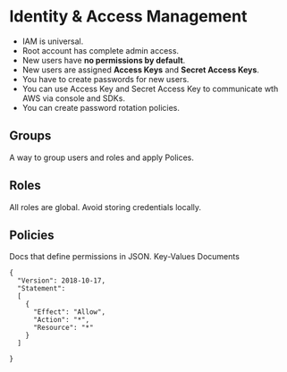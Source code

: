 # Identity & Access Management

- IAM is universal.
- Root account has complete admin access.
- New users have **no permissions by default**.
- New users are assigned **Access Keys** and **Secret Access Keys**.
- You have to create passwords for new users.
- You can use Access Key and Secret Access Key to communicate wth AWS via console and SDKs.
- You can create password rotation policies.

## Groups

A way to group users and roles and apply Polices.

## Roles

All roles are global.
Avoid storing credentials locally.

## Policies

Docs that define permissions in JSON. Key-Values Documents

```
{
  "Version": 2018-10-17,
  "Statement":
  [
    {
      "Effect": "Allow",
      "Action": "*",
      "Resource": "*"
    }
  ]

}
```
